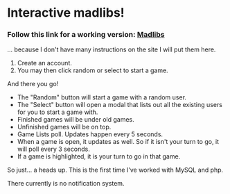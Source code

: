 # Interactive madlibs!

### Follow this link for a working version: [Madlibs](http://www.quentintai.com/projects/madlibs/sandbox/)

... because I don't have many instructions on the site I will put them here.

1.  Create an account.
2.  You may then click random or select to start a game. 

And there you go! 

* The "Random" button will start a game with a random user. 
* The "Select" button will open a modal that lists out all the existing users for you to start a game with.
* Finished games will be under old games.
* Unfinished games will be on top.
* Game Lists poll. Updates happen every 5 seconds.
* When a game is open, it updates as well. So if it isn't your turn to go, it will poll every 3 seconds.
* If a game is highlighted, it is your turn to go in that game.

So just... a heads up. This is the first time I've worked with MySQL and php.

There currently is no notification system. 